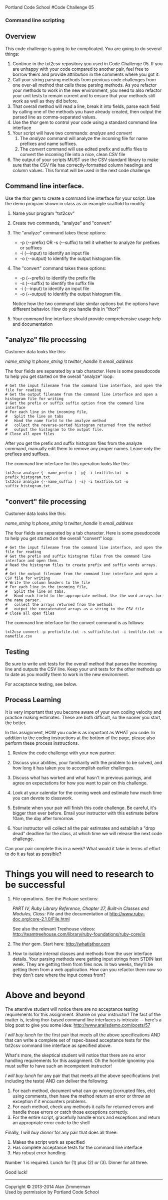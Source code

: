 Portland Code School
#Code Challenge 05
### Command line scripting

## Overview

This code challenge is going to be complicated. You are going to do several things:

1. Continue in the txt2csv repository you used in Code Challenge 05. If you are unhappy with your code compared to another pair, feel free to borrow theirs and provide attribution in the comments where you got it.
1. Call your string parsing methods from previous code challenges from one over-all method that calls these parsing methods. As you refactor your methods to work in the new environment, you need to also refactor your unit tests to remain current and to ensure that your methods still work as well as they did before.
1. That overall method will read a line, break it into fields, parse each field by calling one of the methods you have already created, then output the parsed line as comma-separated values.
1. Use the *thor* gem to control your code using a standard command line interface
1. Your script will have two commands: *analyze* and *convert*
    1. The *analyze* command will analyze the incoming file for name prefixes and name suffixes.
    1. The *convert* command will use edited prefix and suffix files to convert the incoming file into a nice, clean CSV file
1. The output of your scripts MUST use the CSV standard library to make sure that the CSV file has correctly-formatted column headings and column values. This format will be used in the next code challenge


## Command line interface.

Use the *thor* gem to create a command line interface for your script. Use the demo program shown in class as an example scaffold to modify.

1. Name your program "txt2csv"

1. Create two commands, "analyze" and "convert"

1. The "analyze" command takes these options:

    * -p (--prefix) OR -s (--suffix) to tell it whether to analyze for prefixes or suffixes
    * -i (--input) to identify an input file 
    * -o (--output) to identify the output histogram file.

1. The "convert" command takes these options:

    * -p (--prefix) to identify the prefix file
    * -s (--suffix) to identify the suffix file
    * -i (--input)  to identify an input file 
    * -o (--output) to identify the output histogram file.

    Notice how the two command take similar options but the options have different behavior. How do you handle this in "thor?"

1. Your command line interface should provide comprehensive usage help and documentation 



## "analyze" file processing

Customer data looks like this:

*name_string* \t *phone_string* \t *twitter_handle* \t *email_address*

The four fields are separated by a tab character. Here is some pseudocode to help you get started on the overall "analyze" loop:

````
# Get the input filename from the command line interface, and open the file for reading
# Get the output filename from the command line interface and open a histogram file for writing
# Get the prefix or suffix suffix option from the command line interface
# For each line in the incoming file,
#   Split the line on tabs
#   Hand the name field to the analyze method
#   collect the reverse-sorted histogram returned from the method
#   output the histogram to the output file.
# Close all open files
````

After you get the prefix and suffix histogram files from the analyze command, manually edit them to remove any proper names. Leave only the prefixes and suffixes.

The command line interface for this operation looks like this:

````
txt2csv analyze {--name_prefix | -p} -i textfile.txt -o prefix_histogram.txt
txt2csv analyze {--name_suffix | -s} -i textfile.txt -o suffix_histogram.txt
````


## "convert" file processing

Customer data looks like this:

*name_string* \t *phone_string* \t *twitter_handle* \t *email_address*

The four fields are separated by a tab character. Here is some pseudocode to help you get started on the overall "convert" loop:

````
# Get the input filename from the command line interface, and open the file for reading
# Get the prefix and suffix histogram files from the command line interface and open them.
# Read the histogram files to create prefix and suffix words arrays. 
# 
# Get the output filename from the command line interface and open a CSV file for writing
# Write the column headers to the file
# For each line in the incoming file,
#   Split the line on tabs,
#   Hand each field to the appropriate method. Use the word arrays for the name parser.
#   collect the arrays returned from the methods
#   output the concatenated arrays as a string to the CSV file
# Close all open files
````
The command line interface for the convert command is as follows:

````
txt2csv convert -p prefixfile.txt -s suffixfile.txt -i textfile.txt -o namefile.csv
````

## Testing

Be sure to write unit tests for the overall method that parses the incoming line and outputs the CSV line. Keep your unit tests for the other methods up to date as you modify them to work in the new environment.

For acceptance testing, see below.

## Process Learning

It is very important that you become aware of your own coding velocity and practice making estimates. These are both difficult, so the sooner you start, the better.

In this assignment, HOW you code is as important as WHAT you code. In addition to the coding instructions at the bottom of the page, please also perform these process instructions.

1. Review the code challenge with your new partner. 

1. Discuss your abilities, your familiarity with the problem to be solved, and how long it has taken you to accomplish earlier challenges.

2. Discuss what has worked and what hasn't in previous pairings, and agree on expectations for how you want to pair on this challenge.

3. Look at your calendar for the coming week and estimate how much time you can devote to classwork.

4. Estimate when your pair will finish this code challenge. Be careful, it's bigger than ever before. Email your instructor with this estimate before 10am, the day after tomorrow.

1. Your instructor will collect all the pair estimates and establish a "drop dead" deadline for the class, at which time we will release the next code challenge.

Can your pair complete this in a week? What would it take in terms of effort to do it as fast as possible?

# Things you will need to research to be successful

1. File operations. See the Pickaxe sections: 

    *PART IV, Ruby Library Reference, Chapter 27, Built-in Classes and Modules, Class: File* and the documentation at http://www.ruby-doc.org/core-2.1.0/File.html

    See also the relevant Treehouse videos: http://teamtreehouse.com/library/ruby-foundations/ruby-core/io

1. The _thor_ gem. Start here: http://whatisthor.com
1. How to isolate internal classes and methods from the user interface details. Your parsing methods were getting input strings from STDIN last week. They are getting them from files now. In two weeks, they'll be getting them from a web application. How can you refactor them now so they don't care where the input comes from?


# Above and beyond

The attentive student will notice there are no acceptance testing requirements for this assignment. Shame on your instructor! The fact of the matter is, testing thor-based command line interfaces is intricate -- here's a blog post to give you some idea: http://www.arailsdemo.com/posts/57

*I will buy lunch* for the first pair that meets all the above specifications AND that can write a complete set of rspec-based acceptance tests for the txt2csv command line interface as specified above.

What's more, the skeptical student will notice that there are no error handling requirements for this assignment. Oh the horrible ignominy you must suffer to have such an incompetent instructor!

*I will buy lunch* for any pair that that meets all the above specifications (not including the tests) AND can deliver the following:

1. For each method, document what can go wrong (corrupted files, etc) using comments, then have the method return an error or throw an exception if it encounters problems.
1. For each method, check any methods it calls for returned errors and handle those errors or catch those exceptions correctly.
1. For the entire script, gracefully handle errors and exceptions  and return an appropriate error code to the shell

Finally, *I will buy dinner* for any pair that does all three:

1. Makes the script work as specified
1. Has complete acceptance tests for the command line interface
1. Has robust error handling

Number 1 is required. Lunch for (1) plus (2) *or* (3).  Dinner for all three.

Good luck!


<hr />
Copyright © 2013-2014 Alan Zimmerman <br />
Used by permission by Portland Code School